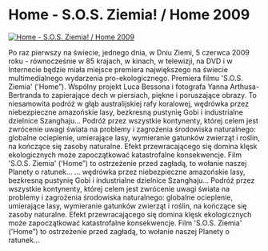 Home - S.O.S. Ziemia! / Home 2009 
=============
[![Home - S.O.S. Ziemia! / Home 2009 ](http://vidos.pl/images/player.gif)](http://vidos.pl/home-s-o-s-ziemia-home-2009)

 Po raz pierwszy na świecie, jednego dnia, w Dniu Ziemi, 5 czerwca 2009 roku - równocześnie w 85 krajach, w kinach, w telewizji, na DVD i w Internecie będzie miała miejsce premiera największego na świecie multimedialnego wydarzenia pro-ekologicznego. Premiera filmu 'S.O.S. Ziemia' ('Home”). Wspólny projekt Luca Bessona i fotografa Yanna Arthusa-Bertranda to zapierające dech w piersiach, piękne i poruszające obrazy. To niesamowita podróż w głąb australijskiej rafy koralowej, wędrówka przez niebezpieczne amazońskie lasy, bezkresną pustynię Gobi i industrialne dzielnice Szanghaju... Podróż przez wszystkie kontynenty, której celem jest zwrócenie uwagi świata na problemy i zagrożenia środowiska naturalnego: globalne ocieplenie, umierające lasy, wymieranie gatunków zwierząt i roślin, na kończące się zasoby naturalne. Efekt przewracającego się domina klęsk ekologicznych może zapoczątkować katastrofalne konsekwencje. Film 'S.O.S. Ziemia' ('Home”) to ostrzeżenie przed zagładą, to wołanie naszej Planety o ratunek...  ... wędrówka przez niebezpieczne amazońskie lasy, bezkresną pustynię Gobi i industrialne dzielnice Szanghaju... Podróż przez wszystkie kontynenty, której celem jest zwrócenie uwagi świata na problemy i zagrożenia środowiska naturalnego: globalne ocieplenie, umierające lasy, wymieranie gatunków zwierząt i roślin, na kończące się zasoby naturalne. Efekt przewracającego się domina klęsk ekologicznych może zapoczątkować katastrofalne konsekwencje. Film 'S.O.S. Ziemia' ('Home”) to ostrzeżenie przed zagładą, to wołanie naszej Planety o ratunek...
